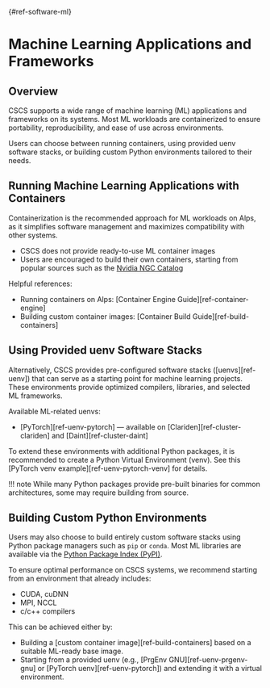[](){#ref-software-ml}
# Machine Learning Applications and Frameworks

## Overview

CSCS supports a wide range of machine learning (ML) applications and frameworks
on its systems. Most ML workloads are containerized to ensure portability,
reproducibility, and ease of use across environments.

Users can choose between running containers, using provided uenv software
stacks, or building custom Python environments tailored to their needs.

## Running Machine Learning Applications with Containers

Containerization is the recommended approach for ML workloads on Alps, as it
simplifies software management and maximizes compatibility with other systems.

* CSCS does not provide ready-to-use ML container images
* Users are encouraged to build their own containers, starting from popular
  sources such as the [Nvidia NGC
  Catalog](https://catalog.ngc.nvidia.com/containers)

Helpful references:

* Running containers on Alps: [Container Engine Guide][ref-container-engine]
* Building custom container images: [Container Build
  Guide][ref-build-containers]

## Using Provided uenv Software Stacks

Alternatively, CSCS provides pre-configured software stacks ([uenvs][ref-uenv])
that can serve as a starting point for machine learning projects. These
environments provide optimized compilers, libraries, and selected ML
frameworks.

Available ML-related uenvs:

* [PyTorch][ref-uenv-pytorch] — available on [Clariden][ref-cluster-clariden]
  and [Daint][ref-cluster-daint]

To extend these environments with additional Python packages, it is recommended
to create a Python Virtual Environment (venv). See this [PyTorch venv
example][ref-uenv-pytorch-venv] for details.

!!! note
    While many Python packages provide pre-built binaries for common
    architectures, some may require building from source.

## Building Custom Python Environments

Users may also choose to build entirely custom software stacks using Python
package managers such as `pip` or `conda`. Most ML libraries are available via
the [Python Package Index (PyPI)](https://pypi.org/).

To ensure optimal performance on CSCS systems, we recommend starting from an
environment that already includes:

* CUDA, cuDNN
* MPI, NCCL
* c/c++ compilers

This can be achieved either by:

* Building a [custom container image][ref-build-containers] based on a suitable
  ML-ready base image.
* Starting from a provided uenv (e.g., [PrgEnv GNU][ref-uenv-prgenv-gnu] or
  [PyTorch uenv][ref-uenv-pytorch]) and extending it with a virtual
  environment.

